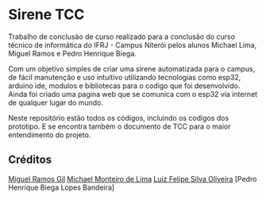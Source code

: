# Sirene TCC
Trabalho de conclusão de curso realizado para a conclusão do curso técnico de informática do IFRJ - Campus Niterói pelos alunos Michael Lima, Miguel Ramos e Pedro Henrique Biega.

Com um objetivo simples de criar uma sirene automatizada para o campus, de fácil manutenção e uso intuitivo utilizando tecnologias como esp32, arduino ide, modulos e bibliotecas para o codigo que foi desenvolvido. Ainda foi criado uma pagina web que se comunica com o esp32 via internet de qualquer lugar do mundo.

Neste repositório estão todos os códigos, incluindo os codigos dos prototipo. E se encontra também o documento de TCC para o maior entendimento do projeto.

## Créditos
[Miguel Ramos Gil](https://github.com/Molgo) [Michael Monteiro de Lima](https://github.com/MichaelLimaDeveloper) [Luiz Felipe Silva Oliveira](https://github.com/luizsoliveira) [Pedro Henrique Biega Lopes Bandeira]

